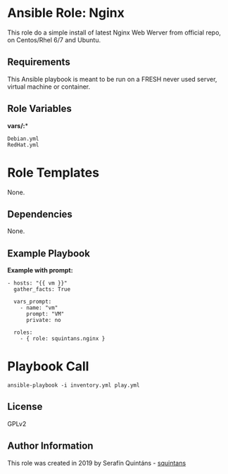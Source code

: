 Ansible Role: Nginx
===================

This role do a simple install of latest Nginx Web Werver from official repo, on Centos/Rhel 6/7 and Ubuntu.


Requirements
------------

This Ansible playbook is meant to be run on a FRESH never used server, virtual machine or container.

Role Variables
--------------

**vars/:***
```
Debian.yml
RedHat.yml
```

Role Templates
==============

None.

Dependencies
------------

None.

Example Playbook
----------------

**Example with prompt:**
```
- hosts: "{{ vm }}"
  gather_facts: True

  vars_prompt:
    - name: "vm"
      prompt: "VM"
      private: no

  roles:
    - { role: squintans.nginx }
```

Playbook Call
=============
```
ansible-playbook -i inventory.yml play.yml
```

License
-------

GPLv2

Author Information
------------------
This role was created in 2019 by Serafín Quintáns - [squintans](http://www.linkedin.com/in/serafin-quintans/)